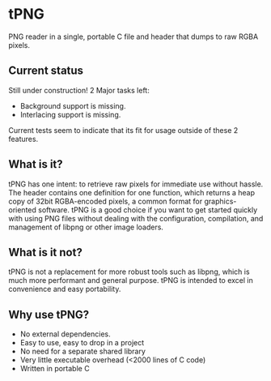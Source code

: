 # tPNG
PNG reader in a single, portable C file and header that dumps to raw RGBA pixels.


Current status
--------------
Still under construction! 2 Major tasks left: 
* Background support is missing.
* Interlacing support is missing.

Current tests seem to indicate that its fit for usage outside of these 
2 features. 


What is it?
-----------
tPNG has one intent: to retrieve raw pixels for immediate use without hassle.
The header contains one definition for one function, which returns a heap copy of 
32bit RGBA-encoded pixels, a common format for graphics-oriented software.
tPNG is a good choice if you want to get started quickly with using 
PNG files without dealing with the configuration, compilation, and 
management of libpng or other image loaders.

What is it not?
---------------
tPNG is not a replacement for more robust tools such as libpng,
which is much more performant and general purpose. tPNG is 
intended to excel in convenience and easy portability.


Why use tPNG?
------------
* No external dependencies.
* Easy to use, easy to drop in a project
* No need for a separate shared library
* Very little executable overhead (<2000 lines of C code)
* Written in portable C




